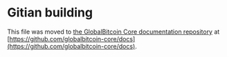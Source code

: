 Gitian building
================

This file was moved to [the GlobalBitcoin Core documentation repository](https://github.com/globalbitcoin-core/docs/blob/master/gitian-building.md) at [https://github.com/globalbitcoin-core/docs](https://github.com/globalbitcoin-core/docs).
